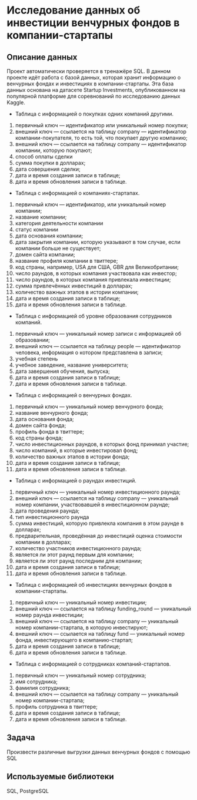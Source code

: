 # Исследование данных об инвестиции венчурных фондов в компании-стартапы

##  Описание данных
Проект автоматически проверяется в тренажёре SQL. В данном проекте идёт работа с базой данных, которая хранит информацию о венчурных фондах и инвестициях в компании-стартапы. Эта база данных основана на датасете Startup Investments, опубликованном на популярной платформе для соревнований по исследованию данных Kaggle.

- Таблица с информацией о покупках одних компаний другими.
1. первичный ключ — идентификатор или уникальный номер покупки;
2. внешний ключ  — ссылается на таблицу company — идентификатор компании-покупателя, то есть той, что покупает другую компанию;
3. внешний ключ  — ссылается на таблицу company — идентификатор компании, которую покупают;
4. способ оплаты сделки
5. сумма покупки в долларах;
6. дата совершения сделки;
7. дата и время создания записи в таблице;
8. дата и время обновления записи в таблице.
- Таблица с информацией о компаниях-стартапах.
1. первичный ключ — идентификатор, или уникальный номер компании;
2. название компании;
3. категория деятельности компании
4. статус компании
5. дата основания компании;
6. дата закрытия компании, которую указывают в том случае, если компании больше не существует;
7. домен сайта компании;
8. название профиля компании в твиттере;
9. код страны, например, USA для США, GBR для Великобритании;
10. число раундов, в которых компания участвовала как инвестор;
11. число раундов, в которых компания привлекала инвестиции;
12. сумма привлечённых инвестиций в долларах;
13. количество важных этапов в истории компании;
14. дата и время создания записи в таблице;
15. дата и время обновления записи в таблице.
- Таблица с информацией об уровне образования сотрудников компаний.
1. первичный ключ — уникальный номер записи с информацией об образовании;
2. внешний ключ — ссылается на таблицу people — идентификатор человека, информация о котором представлена в записи;
3.  учебная степень
4.  учебное заведение, название университета;
5.  дата завершения обучения, выпуска;
6.  дата и время создания записи в таблице;
7.  дата и время обновления записи в таблице.
- Таблица с информацией о венчурных фондах. 
1. первичный ключ   — уникальный номер венчурного фонда;
2. название венчурного фонда;
3. дата основания фонда;
4. домен сайта фонда;
5. профиль фонда в твиттере;
6. код страны фонда;
7. число инвестиционных раундов, в которых фонд принимал участие;
8. число компаний, в которые инвестировал фонд;
9. количество важных этапов в истории фонда;
10.  дата и время создания записи в таблице;
11.  дата и время обновления записи в таблице.
- Таблица с информацией о раундах инвестиций. 
1. первичный ключ — уникальный номер инвестиционного раунда;
2. внешний ключ — ссылается на таблицу company — уникальный номер компании, участвовавшей в инвестиционном раунде;
3. дата проведения раунда;
4. тип инвестиционного раунда
5. сумма инвестиций, которую привлекла компания в этом раунде в долларах;
6. предварительная, проведённая до инвестиций оценка стоимости компании в долларах;
7. количество участников инвестиционного раунда;
8. является ли этот раунд первым для компании;
9. является ли этот раунд последним для компании;
10. дата и время создания записи в таблице;
11. дата и время обновления записи в таблице.
- Таблица с информацией об инвестициях венчурных фондов в компании-стартапы.
1. первичный ключ — уникальный номер инвестиции;
2. внешний ключ — ссылается на таблицу funding_round — уникальный номер раунда инвестиции;
3. внешний ключ — ссылается на таблицу company — уникальный номер компании-стартапа, в которую инвестируют;
4. внешний ключ — ссылается на таблицу fund — уникальный номер фонда, инвестирующего в компанию-стартап;
5. дата и время создания записи в таблице;
6. дата и время обновления записи в таблице.
- Таблица с информацией о сотрудниках компаний-стартапов.
1. первичный ключ — уникальный номер сотрудника;
2. имя сотрудника;
4. фамилия сотрудника;
5. внешний ключ — ссылается на таблицу company — уникальный номер компании-стартапа;
6. профиль сотрудника в твиттере;
7. дата и время создания записи в таблице;
8. дата и время обновления записи в таблице.

## Задача 
Произвести различные выгрузки данных венчурных фондов с помощью SQL 

## Используемые библиотеки
SQL, PostgreSQL 
